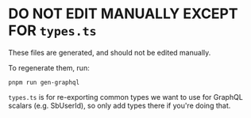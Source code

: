 # DO NOT EDIT MANUALLY EXCEPT FOR `types.ts`

These files are generated, and should not be edited manually.

To regenerate them, run:

```
pnpm run gen-graphql
```

`types.ts` is for re-exporting common types we want to use for GraphQL scalars (e.g. SbUserId), so
only add types there if you're doing that.
